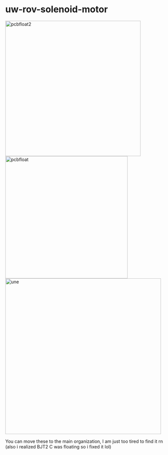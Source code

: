 # uw-rov-solenoid-motor
<img width="425" alt="pcbfloat2" src="https://user-images.githubusercontent.com/12982852/141615053-7cf2136b-01b9-4d7a-a555-2c5c909c2ab0.PNG">
<img width="384" alt="pcbfloat" src="https://user-images.githubusercontent.com/12982852/141615054-5b9739ac-7ebd-4af2-9da0-001eba6ce1bd.PNG">
<img width="489" alt="une" src="https://user-images.githubusercontent.com/12982852/141615069-1eab9e51-24b4-49b2-bfd4-5c1cb7f74aca.PNG">

You can move these to the main organization, I am just too tired to find it rn (also i realized BJT2 C was floating so i fixed it lol)
